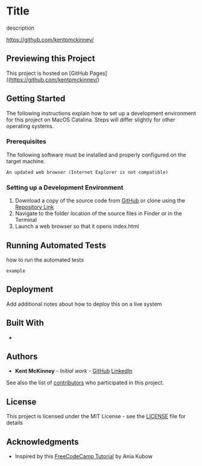 # Title

description

https://github.com/kentpmckinney/

## Previewing this Project

This project is hosted on [GitHub Pages]((https://github.com/kentpmckinney/)

## Getting Started

The following instructions explain how to set up a development environment for this project on MacOS Catalina. Steps will differ slightly for other operating systems.

### Prerequisites

The following software must be installed and properly configured on the target machine. 

```
An updated web browser (Internet Explorer is not compatible)
```

### Setting up a Development Environment

1. Download a copy of the source code from [GitHub](https://github.com/kentpmckinney/) or clone using the [Repository Link](https://github.com/kentpmckinney/)
2. Navigate to the folder location of the source files in Finder or in the Terminal
3. Launch a web browser so that it opens index.html

<End with an example of getting some data out of the system or using it for a little demo>

## Running Automated Tests

how to run the automated tests

```
example
```

## Deployment

Add additional notes about how to deploy this on a live system

## Built With

* 

## Authors

* **Kent McKinney** - *Initial work* - [GitHub](https://github.com/kentpmckinney) [LinkedIn](https://www.linkedin.com/in/kentpmckinney/)

See also the list of [contributors](https://github.com/your/project/contributors) who participated in this project.

## License

This project is licensed under the MIT License - see the [LICENSE](LICENSE) file for details

## Acknowledgments

* Inspired by this [FreeCodeCamp Tutorial](https://www.freecodecamp.org/news/learn-javascript-by-building-7-games-video-course/) by Ania Kubow